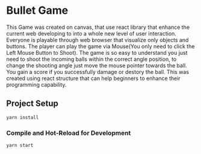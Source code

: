 # Bullet Game
This Game was created on canvas, that use react library that enhance the current web developing to into a whole new level of user interaction. Everyone is playable through web browser that visualize only objects and buttons. The player can play the game via Mouse(You only need to click the Left Mouse Button to Shoot). The game is so easy to understand you just need to shoot the incoming balls within the correct angle position, to change the shooting angle just move the mouse pointer towards the ball. You gain a score if you successfully damage or destory the ball. This was created using react structure that can help beginners to enhance their programming capability.

## Project Setup
```sh
yarn install
```

### Compile and Hot-Reload for Development

```sh
yarn start
```